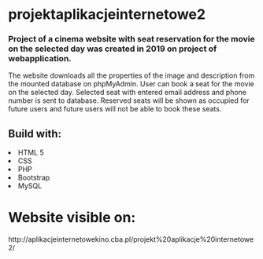 # projektaplikacjeinternetowe2
<h3>Project of a cinema website with seat reservation for the movie on the selected day was created in 2019 on project of webapplication. </h3>
<p>The website downloads all the properties of the image and description from the mounted database on phpMyAdmin.
User can book a seat for the movie on the selected day. Selected seat with entered email address and phone number is sent to database.
Reserved seats will be shown as occupied for future users and future users will not be able to book these seats.</p>
<h2>Build with: </h2>
<li>HTML 5 </li>
<li>CSS </li>
<li>PHP </li>
<li>Bootstrap </li>
<li>MySQL </li>
<h1>Website visible on:</h1>
http://aplikacjeinternetowekino.cba.pl/projekt%20aplikacje%20internetowe2/
